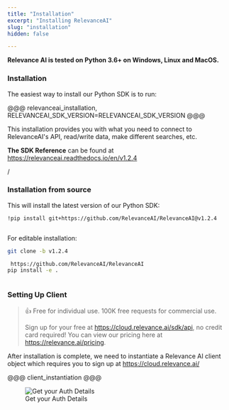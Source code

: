 ```yaml
---
title: "Installation"
excerpt: "Installing RelevanceAI"
slug: "installation"
hidden: false

---
```


**Relevance AI is tested on Python 3.6+ on Windows, Linux and MacOS.**

### Installation

The easiest way to install our Python SDK is to run:

@@@ relevanceai_installation, RELEVANCEAI_SDK_VERSION=RELEVANCEAI_SDK_VERSION @@@

This installation provides you with what you need to connect to RelevanceAI's API, read/write data, make different searches, etc.

**The SDK Reference** can be found at https://relevanceai.readthedocs.io/en/v1.2.4

/

### Installation from source

This will install the latest version of our Python SDK:


```bash Bash
!pip install git+https://github.com/RelevanceAI/RelevanceAI@v1.2.4


```
```bash
```


For editable installation:


```bash Bash
git clone -b v1.2.4

 https://github.com/RelevanceAI/RelevanceAI
pip install -e .
```
```bash
```

### Setting Up Client

> 👍 Free for individual use. 100K free requests for commercial use.
>
> Sign up for your free at https://cloud.relevance.ai/sdk/api, no credit card required! You can view our pricing here at https://relevance.ai/pricing.

After installation is complete, we need to instantiate a Relevance AI client object which requires you to sign up at https://cloud.relevance.ai/


@@@ client_instantiation @@@


<figure>
<img src="https://github.com/RelevanceAI/RelevanceAI-readme-docs/blob/v1.2.4

/docs_template/_assets/RelevanceAI_auth_token_details.png?raw=true" alt="Get your Auth Details" />
<figcaption>Get your Auth Details</figcaption>
<figure>
